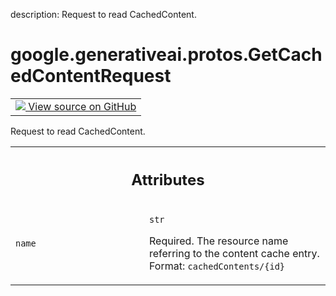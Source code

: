 description: Request to read CachedContent.

<div itemscope itemtype="http://developers.google.com/ReferenceObject">
<meta itemprop="name" content="google.generativeai.protos.GetCachedContentRequest" />
<meta itemprop="path" content="Stable" />
</div>

# google.generativeai.protos.GetCachedContentRequest

<!-- Insert buttons and diff -->

<table class="tfo-notebook-buttons tfo-api nocontent">
<td>
  <a target="_blank" href="https://github.com/googleapis/google-cloud-python/tree/main/packages/google-ai-generativelanguage/google/ai/generativelanguage_v1beta/types/cache_service.py#L115-L127">
    <img src="https://www.tensorflow.org/images/GitHub-Mark-32px.png" />
    View source on GitHub
  </a>
</td>
</table>



Request to read CachedContent.

<!-- Placeholder for "Used in" -->




<!-- Tabular view -->
 <table class="responsive fixed orange">
<colgroup><col width="214px"><col></colgroup>
<tr><th colspan="2"><h2 class="add-link">Attributes</h2></th></tr>

<tr>
<td>

`name`<a id="name"></a>

</td>
<td>

`str`

Required. The resource name referring to the content cache
entry. Format: ``cachedContents/{id}``

</td>
</tr>
</table>



